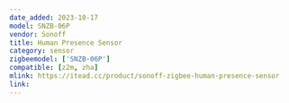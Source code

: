 ```yaml
---
date_added: 2023-10-17
model: SNZB-06P
vendor: Sonoff
title: Human Presence Sensor
category: sensor
zigbeemodel: ['SNZB-06P']
compatible: [z2m, zha]
mlink: https://itead.cc/product/sonoff-zigbee-human-presence-sensor
link: 
---
```


